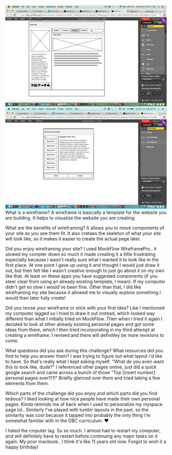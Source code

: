 <html>
	<img src="imgs/wireframe-index.png">
	<img src="imgs/wireframe-blog-index.png">
What is a wireframe?
A wireframe is basically a template for the website you are building.  It helps to visualize the website you are creating.

What are the benefits of wireframing?
It allows you to move components of your site as you see them fit.  It also cretaes the skeleton of what your site will look like, so it makes it easier to create the actual page later.

Did you enjoy wireframing your site?
I used MockFlow WireframePro.. it slowed my compter down so much it made creating it a little frustrating especially because I wasn't really sure what I wanted it to look like in the first place.  At one point I gave up using it and thought I would just draw it out, but then felt like I wasn't creative enough to just go about it on my own like that.  At least on these apps you have suggested components (if you steer clear from using an already existing template, I mean).  If my computer didn't get so slow I would've been fine.  Other than that, I did like wireframing my site because it allowed me to visually explore something I would then later fully create!

Did you revise your wireframe or stick with your first idea?
Like I mentioned my computer lagged so I tried to draw it out instead, which looked way different than what I initially tried on MockFlow.  Then when I tried it again I decided to look at other already existing personal pages and got some ideas from there, which I then tried incorporating in my third attempt at creating a wireframe.  I revised and there will definitley be more revisions to come.

What questions did you ask during this challenge? What resources did you find to help you answer them?
I was trying to figure out what layout i'd like to have.  So that's really what I kept asking myself.  "What do you even want this to look like, dude?"
I referenced other pages online, just did a quick google search and came across a bunch of those "Top [insert number] personal pages ever!!!1!"  Briefly glanced over them and tried taking a few elements from them.

Which parts of the challenge did you enjoy and which parts did you find tedious?
I liked looking at how nice people have made their own personal pages.  Kinda reminds me of back when I used to personalize my myspace page lol..  Similarly I've played with tumblr layouts in the past, so the similarity was cool because it tapped into probably the only thing i'm somewhat familiar with in the DBC curriculum. &hearts;

I hated the cmputer lag. So so much.  I almost had to restart my computer, and will definitely have to restart before continuing any major tasks on it again.  My poor macbook.. I think it's like 11 years old now.  Forgot to wish it a happy birthday!


</html>